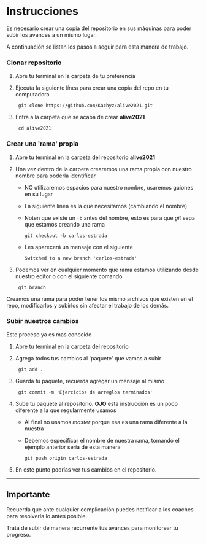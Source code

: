 # Instrucciones

Es necesario crear una copia del repositorio en sus máquinas para poder subir los avances a un mismo lugar.

A continuación se listan los pasos a seguir para esta manera de trabajo.

### Clonar repositorio
1. Abre tu terminal en la carpeta de tu preferencia
1. Ejecuta la siguiente línea para crear una copia del repo en tu computadora

        git clone https://github.com/Kachyz/alive2021.git

1. Entra a la carpeta que se acaba de crear **alive2021**

        cd alive2021

### Crear una 'rama' propia
1. Abre tu terminal en la carpeta del repositorio **alive2021**
1. Una vez dentro de la carpeta crearemos una rama propia con nuestro nombre para poderla identificar
    * NO utilizaremos espacios para nuestro nombre, usaremos guiones en su lugar
    * La siguiente línea es la que necesitamos (cambiando el nombre)
    * Noten que existe un `-b` antes del nombre, esto es para que _git_ sepa que estamos creando una rama

          git checkout -b carlos-estrada

    * Les aparecerá un mensaje con el siguiente

          Switched to a new branch 'carlos-estrada'

1. Podemos ver en cualquier momento que rama estamos utilizando desde nuestro editor o con el siguiente comando

        git branch

Creamos una rama para poder tener los mismo archivos que existen en el repo, modificarlos y subirlos sin afectar el trabajo de los demás.

### Subir nuestros cambios
Este proceso ya es mas conocido
1. Abre tu terminal en la carpeta del repositorio
1. Agrega todos tus cambios al 'paquete' que vamos a subir

        git add .

1. Guarda tu paquete, recuerda agregar un mensaje al mismo

        git commit -m 'Ejercicios de arreglos terminados'

1. Sube tu paquete al repositorio. **OJO** esta instrucción es un poco diferente a la que regularmente usamos
    * Al final no usamos _master_ porque esa es una rama diferente a la nuestra
    * Debemos especificar el nombre de nuestra rama, tomando el ejemplo anterior sería de esta manera

          git push origin carlos-estrada

1. En este punto podrías ver tus cambios en el repositorio.

***

## Importante

Recuerda que ante cualquier complicación puedes notificar a los coaches para resolverla lo antes posible.

Trata de subir de manera recurrente tus avances para monitorear tu progreso.
